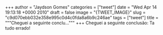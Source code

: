 
+++
author = "Jaydson Gomes"
categories = ["tweet"]
date = "Wed Apr 14 19:13:18 +0000 2010"
draft = false
image = "{TWEET_IMAGE}"
slug = "c9d070ebb032e358e995c0d4c0fda8a6b9c246ae"
tags = ["tweet"]
title = """Cheguei a seguinte conclu..."""
+++
Cheguei a seguinte conclusão: Ta tudo errado!

